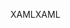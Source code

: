 <span data-ttu-id="e39c0-101">XAML</span><span class="sxs-lookup"><span data-stu-id="e39c0-101">XAML</span></span>